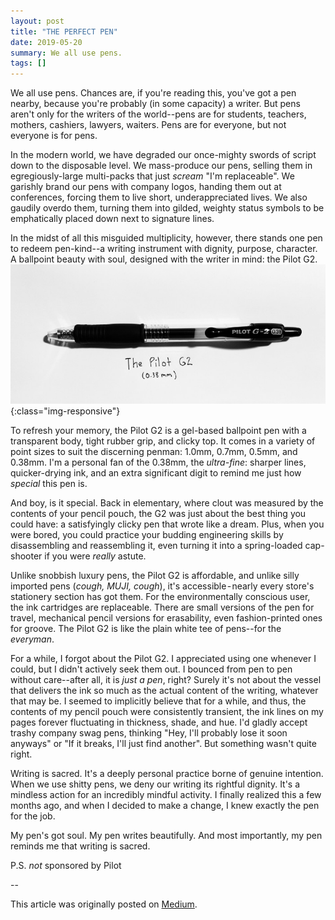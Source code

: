 ```yaml
---
layout: post
title: "THE PERFECT PEN"
date: 2019-05-20
summary: We all use pens.
tags: []
---
```

We all use pens. Chances are, if you're reading this, you've got a pen nearby,
because you're probably (in some capacity) a writer. But pens aren't only for
the writers of the world--pens are for students, teachers, mothers, cashiers,
lawyers, waiters. Pens are for everyone, but not everyone is for pens.

In the modern world, we have degraded our once-mighty swords of script down to
the disposable level. We mass-produce our pens, selling them in
egregiously-large multi-packs that just *scream* "I'm replaceable". We garishly
brand our pens with company logos, handing them out at conferences, forcing
them to live short, underappreciated lives. We also gaudily overdo them,
turning them into gilded, weighty status symbols to be emphatically placed down
next to signature lines.

In the midst of all this misguided multiplicity, however, there stands one pen
to redeem pen-kind--a writing instrument with dignity, purpose, character. A
ballpoint beauty with soul, designed with the writer in mind: the Pilot G2.
![pilot-g2](/assets/images/pilot-g2.jpeg){:class="img-responsive"}

To refresh your memory, the Pilot G2 is a gel-based ballpoint pen with a
transparent body, tight rubber grip, and clicky top. It comes in a variety of
point sizes to suit the discerning penman: 1.0mm, 0.7mm, 0.5mm, and 0.38mm. I'm
a personal fan of the 0.38mm, the *ultra-fine*: sharper lines, quicker-drying
ink, and an extra significant digit to remind me just how *special* this pen is.

And boy, is it special. Back in elementary, where clout was measured by the
contents of your pencil pouch, the G2 was just about the best thing you could
have: a satisfyingly clicky pen that wrote like a dream. Plus, when you were
bored, you could practice your budding engineering skills by disassembling and
reassembling it, even turning it into a spring-loaded cap-shooter if you were
*really* astute.

Unlike snobbish luxury pens, the Pilot G2 is affordable, and unlike silly
imported pens (*cough, MUJI, cough*), it's accessible - nearly every store's
stationery section has got them. For the environmentally conscious user, the
ink cartridges are replaceable. There are small versions of the pen for travel,
mechanical pencil versions for erasability, even fashion-printed ones for
groove. The Pilot G2 is like the plain white tee of pens--for the *everyman*.

For a while, I forgot about the Pilot G2. I appreciated using one whenever I
could, but I didn't actively seek them out. I bounced from pen to pen without
care--after all, it is *just a pen*, right? Surely it's not about the vessel
that delivers the ink so much as the actual content of the writing, whatever
that may be. I seemed to implicitly believe that for a while, and thus, the
contents of my pencil pouch were consistently transient, the ink lines on my
pages forever fluctuating in thickness, shade, and hue. I'd gladly accept
trashy company swag pens, thinking "Hey, I'll probably lose it soon anyways" or
"If it breaks, I'll just find another". But something wasn't quite right.

Writing is sacred. It's a deeply personal practice borne of genuine intention.
When we use shitty pens, we deny our writing its rightful dignity. It's a
mindless action for an incredibly mindful activity. I finally realized this a
few months ago, and when I decided to make a change, I knew exactly the pen for
the job.

My pen's got soul. My pen writes beautifully. And most importantly, my pen
reminds me that writing is sacred.

P.S. *not* sponsored by Pilot

--

This article was originally posted on [Medium](https://medium.com/swlh/the-perfect-pen-b6aa4a66827f).
